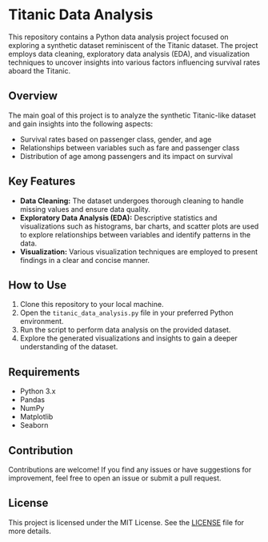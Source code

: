 # Titanic Data Analysis

This repository contains a Python data analysis project focused on exploring a synthetic dataset reminiscent of the Titanic dataset. The project employs data cleaning, exploratory data analysis (EDA), and visualization techniques to uncover insights into various factors influencing survival rates aboard the Titanic.

## Overview

The main goal of this project is to analyze the synthetic Titanic-like dataset and gain insights into the following aspects:

- Survival rates based on passenger class, gender, and age
- Relationships between variables such as fare and passenger class
- Distribution of age among passengers and its impact on survival

## Key Features

- **Data Cleaning:** The dataset undergoes thorough cleaning to handle missing values and ensure data quality.
- **Exploratory Data Analysis (EDA):** Descriptive statistics and visualizations such as histograms, bar charts, and scatter plots are used to explore relationships between variables and identify patterns in the data.
- **Visualization:** Various visualization techniques are employed to present findings in a clear and concise manner.

## How to Use

1. Clone this repository to your local machine.
2. Open the `titanic_data_analysis.py` file in your preferred Python environment.
3. Run the script to perform data analysis on the provided dataset.
4. Explore the generated visualizations and insights to gain a deeper understanding of the dataset.

## Requirements

- Python 3.x
- Pandas
- NumPy
- Matplotlib
- Seaborn

## Contribution

Contributions are welcome! If you find any issues or have suggestions for improvement, feel free to open an issue or submit a pull request.

## License

This project is licensed under the MIT License. See the [LICENSE](LICENSE) file for more details.

